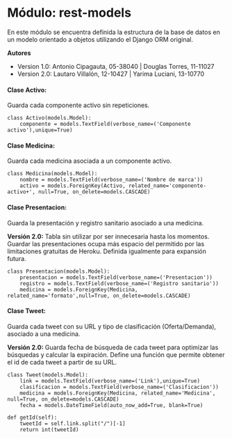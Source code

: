 # Módulo: rest-models

En este módulo se encuentra definida la estructura de la base de datos en un modelo orientado a objetos utilizando el Django ORM original.

**Autores**

* Version 1.0: Antonio Cipagauta, 05-38040 | Douglas Torres, 11-11027
* Version 2.0: Lautaro Villalón, 12-10427 | Yarima Luciani, 13-10770

#### Clase Activo:

Guarda cada componente activo sin repeticiones.
    
    class Activo(models.Model):
        componente = models.TextField(verbose_name=('Componente activo'),unique=True)

#### Clase Medicina:

Guarda cada medicina asociada a un componente activo.
    
    class Medicina(models.Model):
        nombre = models.TextField(verbose_name=('Nombre de marca'))
        activo = models.ForeignKey(Activo, related_name='componente-activo+', null=True, on_delete=models.CASCADE)

#### Clase Presentacion:

Guarda la presentación y registro sanitario asociado a una medicina.

**Versión 2.0:** Tabla sin utilizar por ser innecesaria hasta los momentos. Guardar las presentaciones ocupa más espacio del permitido por las limitaciones gratuitas de Heroku. Definida igualmente para expansión futura.

    class Presentacion(models.Model):
        presentacion = models.TextField(verbose_name=('Presentacion'))
        registro = models.TextField(verbose_name=('Registro sanitario'))
        medicina = models.ForeignKey(Medicina, related_name='formato',null=True, on_delete=models.CASCADE)

#### Clase Tweet:

Guarda cada tweet con su URL y tipo de clasificación (Oferta/Demanda), asociado a una medicina.

**Versión 2.0:** Guarda fecha de búsqueda de cada tweet para optimizar las búsquedas y calcular la expiración. Define una función que permite obtener el id de cada tweet a partir de su URL.

    class Tweet(models.Model):
        link = models.TextField(verbose_name=('Link'),unique=True)
        clasificacion = models.TextField(verbose_name=('Clasificacion'))
        medicina = models.ForeignKey(Medicina, related_name='Medicina', null=True, on_delete=models.CASCADE)
        fecha = models.DateTimeField(auto_now_add=True, blank=True)

    def getId(self):
        tweetId = self.link.split("/")[-1]
        return int(tweetId)
